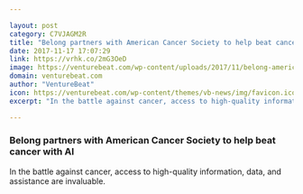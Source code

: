 ```yaml
---

layout: post
category: C7VJAGM2R
title: "Belong partners with American Cancer Society to help beat cancer with AI"
date: 2017-11-17 17:07:29
link: https://vrhk.co/2mG3OeD
image: https://venturebeat.com/wp-content/uploads/2017/11/belong-american-cancer-society-ai.jpg?fit=780%2C470&strip=all
domain: venturebeat.com
author: "VentureBeat"
icon: https://venturebeat.com/wp-content/themes/vb-news/img/favicon.ico
excerpt: "In the battle against cancer, access to high-quality information, data, and assistance are invaluable."

---
```


### Belong partners with American Cancer Society to help beat cancer with AI

In the battle against cancer, access to high-quality information, data, and assistance are invaluable.